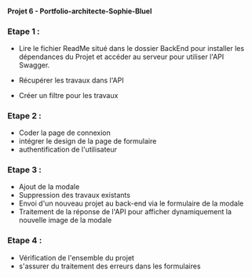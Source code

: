 #### Projet 6 - Portfolio-architecte-Sophie-Bluel

### Etape 1 :

- Lire le fichier ReadMe situé dans le dossier BackEnd pour installer les dépendances du Projet et accéder au serveur pour utiliser l'API Swagger.

- Récupérer les travaux dans l'API

- Créer un filtre pour les travaux

### Etape 2 :

- Coder la page de connexion
- intégrer le design de la page de formulaire
- authentification de l'utilisateur

### Etape 3 :

- Ajout de la modale
- Suppression des travaux existants
- Envoi d'un nouveau projet au back-end via le formulaire de la modale
- Traitement de la réponse de l'API pour afficher dynamiquement la nouvelle image de la modale

### Etape 4 :

- Vérification de l'ensemble du projet
- s'assurer du traitement des erreurs dans les formulaires

